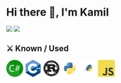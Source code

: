 # Hi there 👋, I'm Kamil

<img src="https://github-readme-stats.vercel.app/api?username=Agil-Dev&count_private=false&show_icons=true&theme=radical" />
<img src="https://github-readme-stats.vercel.app/api/top-langs/?username=Agil-Dev&count_private=true&show_icons=true&theme=radical&layout=compact" />

## ⚔️ Known / Used
<div>
  <img width="45" src="https://raw.githubusercontent.com/github/explore/master/topics/csharp/csharp.png" alt="C#">
  <img width="45" src="https://raw.githubusercontent.com/github/explore/master/topics/cpp/cpp.png" alt="C++">
  <img width="45" src="https://raw.githubusercontent.com/github/explore/master/topics/rust/rust.png" alt="Rust">
  <img width="45" src="https://raw.githubusercontent.com/github/explore/master/topics/python/python.png" alt="Python">
  <img width="45" src="https://raw.githubusercontent.com/github/explore/master/topics/pip/pip.png" alt="Pip">
  <img width="45" src="https://raw.githubusercontent.com/github/explore/master/topics/javascript/javascript.png" alt="JavaScript">
</div>

